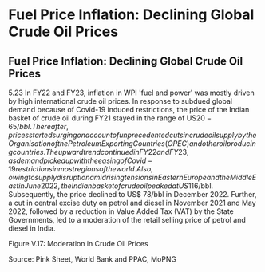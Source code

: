 # Fuel Price Inflation: Declining Global Crude Oil Prices

## Fuel Price Inflation: Declining Global Crude Oil Prices

5.23  In  FY22  and  FY23,  inflation  in  WPI  'fuel  and  power'  was  mostly  driven  by  high international  crude  oil  prices.  In  response  to  subdued  global  demand  because  of  Covid-19 induced restrictions, the price of the Indian basket of crude oil during FY21 stayed in the range of US$20-65/bbl. Thereafter, prices started surging on account of unprecedented cuts in crude oil  supply by the Organisation of the Petroleum Exporting Countries (OPEC) and other oilproducing countries. The upward trend continued in FY22 and FY23, as demand picked up with the easing of Covid-19 restrictions in most regions of the world. Also, owing to supply disruption amid rising tensions in Eastern Europe and the Middle East in June 2022, the Indian basket of crude oil peaked at US$116/bbl. Subsequently, the price declined to US$ 78/bbl in December 2022. Further, a cut in central excise duty on petrol and diesel in November 2021 and May 2022, followed by a reduction in Value Added Tax (VAT) by the State Governments, led to a moderation of the retail selling price of petrol and diesel in India.

Figure V.17: Moderation in Crude Oil Prices

<!-- image -->

Source: Pink Sheet, World Bank and PPAC, MoPNG